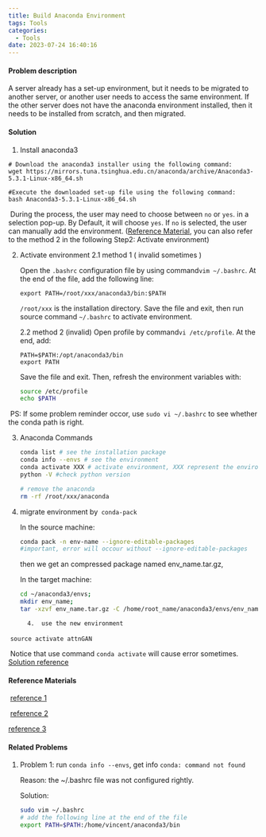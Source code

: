 ```yaml
---
title: Build Anaconda Environment
tags: Tools
categories:
  - Tools
date: 2023-07-24 16:40:16
---
```


#### Problem description

A server already has a set-up environment, but it needs to be migrated to another server, or another user needs to access the same environment. If the other server does not have the anaconda environment installed, then it needs to be installed from scratch, and then migrated.


#### Solution


1. Install anaconda3
```
# Download the anaconda3 installer using the following command:
wget https://mirrors.tuna.tsinghua.edu.cn/anaconda/archive/Anaconda3-5.3.1-Linux-x86_64.sh

#Execute the downloaded set-up file using the following command:
bash Anaconda3-5.3.1-Linux-x86_64.sh
```

​		During the process, the user may need to choose between ```no``` or ```yes```. in a 		selection pop-up. By Default, it will choose ```yes```. If ```no``` is selected, the user 		can manually add the environment. ([Reference Material](https://zhuanlan.zhihu.com/p/64930395), you can also refer to 		the method 2 in the following Step2: Activate environment)

2. Activate environment
    2.1 method 1 ( invalid sometimes )

    Open the ```.bashrc``` configuration file by using command```vim ~/.bashrc```. At the end of the file, add the following line:
    ```
    export PATH=/root/xxx/anaconda3/bin:$PATH
    ```
    ```/root/xxx``` is the installation directory. Save the file and exit, then run source  command ```~/.bashrc``` to activate environment.

    2.2 method 2 (invalid)
    Open profile by command```vi /etc/profile```. At the end, add:
    ```
    PATH=$PATH:/opt/anaconda3/bin
    export PATH
    ```
    Save the file and exit. Then, refresh the environment variables with:

    ```bash
    source /etc/profile
    echo $PATH
    ```

​				PS: If some problem reminder occor, use ```sudo vi ~/.bashrc``` to see 	    				whether the conda path is right.

   3. Anaconda Commands

      ```bash
      conda list # see the installation package
      conda info --envs # see the environment
      conda activate XXX # activate environment, XXX represent the environment name
      python -V #check python version
      
      # remove the anaconda
      rm -rf /root/xxx/anaconda
      ```

   4. migrate environment by``` conda-pack```

      In the source machine:

      ```bash
      conda pack -n env-name --ignore-editable-packages
      #important, error will occour without --ignore-editable-packages 
      ```

      then we get an compressed package named env_name.tar.gz,

      In the target machine:

      ```bash
      cd ~/anaconda3/envs;
      mkdir env_name;
      tar -xzvf env_name.tar.gz -C /home/root_name/anaconda3/envs/env_name
      ```

      

			4.  use the new environment

​				``` source activate attnGAN ```

​				Notice that use command ```conda activate``` will cause error sometimes. 				[Solution reference](https://blog.csdn.net/qq_43828332/article/details/114235922)

#### Reference Materials

​	[reference 1](https://blog.csdn.net/lwgkzl/article/details/89329383)

​	[reference 2](https://www.jianshu.com/p/1fddd11bcd25)

[	reference 3](https://blog.csdn.net/ds1302__/article/details/120027173)

#### Related Problems

1. Problem 1: run ```conda info --envs```, get info ```conda: command not found```

   Reason:  the ~/.bashrc file was not configured rightly.

   Solution:

   ``` bash
   sudo vim ~/.bashrc
   # add the following line at the end of the file
   export PATH=$PATH:/home/vincent/anaconda3/bin
   ```
